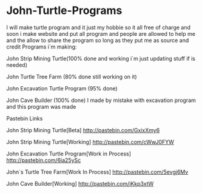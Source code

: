 John-Turtle-Programs
====================

I will make turtle program and it just my hobbie so it all free of charge and soon i make website and put all program and people are allowed to help me and the allow to share the program so long as they put me as source and credit
Programs i`m making:

John Strip Mining Turtle(100% done and working i`m just updating stuff if is needed)

John Turtle Tree Farm (80% done still working on it)

John Excavation Turtle Program (95% done)

John Cave Builder (100% done) I made by mistake with excavation program and this program was made

Pastebin Links

John Strip Mining Turtle[Beta]
http://pastebin.com/GxixXmy6 

John Strip Mining Turtle[Working]
http://pastebin.com/cWwJ0FYW

John Excavation Turtle Program[Work in Process]
http://pastebin.com/6ia25ySc

John`s Turtle Tree Farm[Work In Process]
http://pastebin.com/5evgj6Mv

John Cave Builder[Working]
http://pastebin.com/iKkp3xtW
